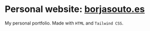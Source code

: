 # Personal website: [borjasouto.es](https://borjasouto.es)
My personal portfolio. 
Made with `HTML` and `Tailwind CSS`.
